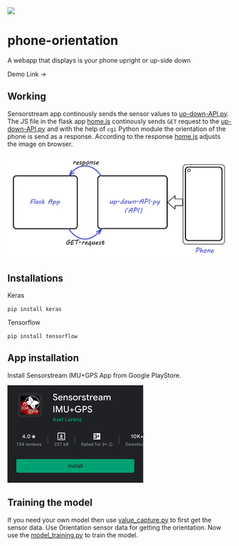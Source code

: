 ![](https://img.shields.io/badge/-Python-grey?style=flat-square&logo=python)

# phone-orientation
A webapp that displays is your phone upright or up-side down

Demo Link ->

## Working

Sensorstream app continously sends the sensor values to [up-down-API.py](https://github.com/YashIndane/phone-orientation/blob/main/cgi-bin/up-down-API.py). The JS file in the flask app [home.js](https://github.com/YashIndane/phone-orientation/blob/main/static/home.js) continously sends `GET` request to the [up-down-API.py](https://github.com/YashIndane/phone-orientation/blob/main/cgi-bin/up-down-API.py) and with the help of `cgi` Python module the orientation of the phone is send as a response. According to the response [home.js](https://github.com/YashIndane/phone-orientation/blob/main/static/home.js) adjusts the image on browser.

![](https://github.com/YashIndane/repo-images/blob/main/phoneorien.png)

## Installations

Keras

```
pip install keras
```

Tensorflow

```
pip install tensorflow
```

## App installation

Install Sensorstream IMU+GPS App from Google PlayStore.

![](https://github.com/YashIndane/repo-images/blob/main/imu.png)

## Training the model

If you need your own model then use [value_capture.py](https://github.com/YashIndane/phone-orientation/blob/main/value_capture.py) to first get the sensor data. Use Orientation sensor data for getting the orientation. Now use the [model_training.py](https://github.com/YashIndane/phone-orientation/blob/main/model_training.py) to train the model.
